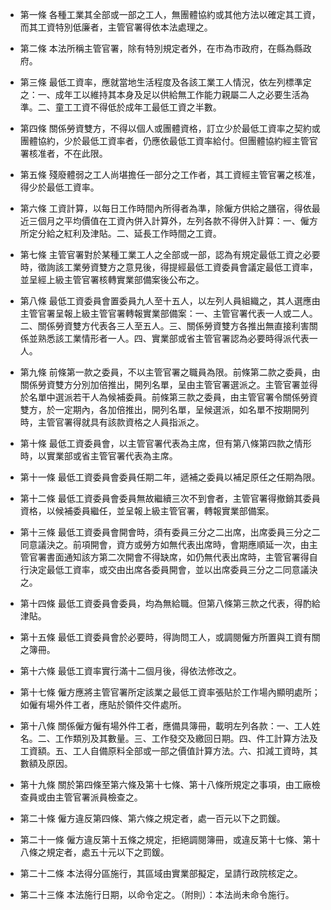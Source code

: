 * 第一條 各種工業其全部或一部之工人，無團體協約或其他方法以確定其工資，而其工資特別低廉者，主管官署得依本法處理之。

* 第二條 本法所稱主管官署，除有特別規定者外，在市為市政府，在縣為縣政府。

* 第三條 最低工資率，應就當地生活程度及各該工業工人情況，依左列標準定之：一、成年工以維持其本身及足以供給無工作能力親屬二人之必要生活為準。二、童工工資不得低於成年工最低工資之半數。

* 第四條 關係勞資雙方，不得以個人或團體資格，訂立少於最低工資率之契約或團體協約，少於最低工資率者，仍應依最低工資率給付。但團體協約經主管官署核准者，不在此限。

* 第五條 殘廢體弱之工人尚堪擔任一部分之工作者，其工資經主管官署之核准，得少於最低工資率。

* 第六條 工資計算，以每日工作時間內所得者為準，除僱方供給之膳宿，得依最近三個月之平均價值在工資內併入計算外，左列各款不得併入計算：一、僱方所定分給之紅利及津貼。二、延長工作時間之工資。

* 第七條 主管官署對於某種工業工人之全部或一部，認為有規定最低工資之必要時，徵詢該工業勞資雙方之意見後，得提經最低工資委員會議定最低工資率，並呈經上級主管官署核轉實業部備案後公布之。

* 第八條 最低工資委員會置委員九人至十五人，以左列人員組織之，其人選應由主管官署呈報上級主管官署轉報實業部備案：一、主管官署代表一人或二人。二、關係勞資雙方代表各三人至五人。三、關係勞資雙方各推出無直接利害關係並熟悉該工業情形者一人。四、實業部或省主管官署認為必要時得派代表一人。

* 第九條 前條第一款之委員，不以主管官署之職員為限。前條第二款之委員，由關係勞資雙方分別加倍推出，開列名單，呈由主管官署選派之。主管官署並得於名單中選派若干人為候補委員。前條第三款之委員，由主管官署令關係勞資雙方，於一定期內，各加倍推出，開列名單，呈候選派，如名單不按期開列時，主管官署得就具有該款資格之人員指派之。

* 第十條 最低工資委員會，以主管官署代表為主席，但有第八條第四款之情形時，以實業部或省主管官署代表為主席。

* 第十一條 最低工資委員會委員任期二年，遞補之委員以補足原任之任期為限。

* 第十二條 最低工資委員會委員無故繼續三次不到會者，主管官署得撤銷其委員資格，以候補委員繼任，並呈報上級主管官署，轉報實業部備案。

* 第十三條 最低工資委員會開會時，須有委員三分之二出席，出席委員三分之二同意議決之。前項開會，資方或勞方如無代表出席時，會期應順延一次，由主管官署書面通知該方第二次開會不得缺席，如仍無代表出席時，主管官署得自行決定最低工資率，或交由出席各委員開會，並以出席委員三分之二同意議決之。

* 第十四條 最低工資委員會委員，均為無給職。但第八條第三款之代表，得酌給津貼。

* 第十五條 最低工資委員會於必要時，得詢問工人，或調閱僱方所置與工資有關之簿冊。

* 第十六條 最低工資率實行滿十二個月後，得依法修改之。

* 第十七條 僱方應將主管官署所定該業之最低工資率張貼於工作場內顯明處所；如僱有場外件工者，應貼於領件交件處所。

* 第十八條 關係僱方僱有場外件工者，應備具簿冊，載明左列各款：一、工人姓名。二、工作類別及其數量。三、工作發交及繳回日期。四、件工計算方法及工資額。五、工人自備原料全部或一部之價值計算方法。六、扣減工資時，其數額及原因。

* 第十九條 關於第四條至第六條及第十七條、第十八條所規定之事項，由工廠檢查員或由主管官署派員檢查之。

* 第二十條 僱方違反第四條、第六條之規定者，處一百元以下之罰鍰。

* 第二十一條 僱方違反第十五條之規定，拒絕調閱簿冊，或違反第十七條、第十八條之規定者，處五十元以下之罰鍰。

* 第二十二條 本法得分區施行，其區域由實業部擬定，呈請行政院核定之。

* 第二十三條 本法施行日期，以命令定之。（附則）：本法尚未命令施行。

